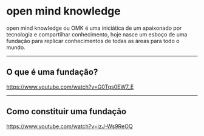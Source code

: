 # open mind knowledge
open mind knowledge ou OMK é uma iniciática de um apaixonado por tecnologia e compartilhar conhecimento, hoje nasce um esboço de uma fundação para replicar conhecimentos de todas as áreas para todo o mundo.

----

##  O que é uma fundação?

https://www.youtube.com/watch?v=G0Tqs0EW7_E

----

##  Como constituir uma fundação

https://www.youtube.com/watch?v=izJ-Ws9ReOQ
